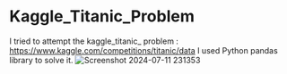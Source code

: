 # Kaggle_Titanic_Problem
I tried to attempt the kaggle_titanic_ problem : https://www.kaggle.com/competitions/titanic/data
I used Python pandas library to solve it.
![Screenshot 2024-07-11 231353](https://github.com/Gol0DRoger/Kaggle_Titanic_Problem/assets/141852484/78a11658-ba7d-4396-827f-cec2cc53edb6)
